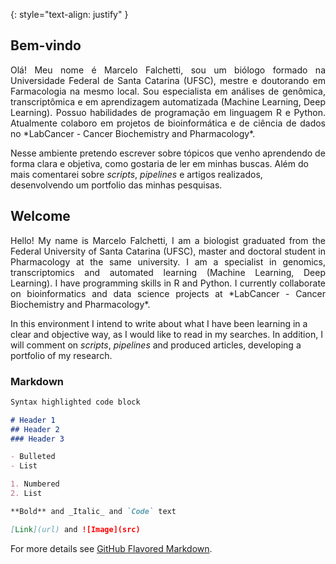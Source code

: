 {: style="text-align: justify" }

## Bem-vindo
<p style="text-align: justify;">
Olá! Meu nome é Marcelo Falchetti, sou um biólogo formado na Universidade Federal de Santa Catarina (UFSC), mestre e doutorando em Farmacologia na mesmo local. Sou especialista em análises de genômica, transcriptômica e em aprendizagem automatizada (Machine Learning, Deep Learning). Possuo habilidades de programação em linguagem R e Python. Atualmente colaboro em projetos de bioinformática e de ciência de dados no *LabCancer - Cancer Biochemistry and Pharmacology*.

Nesse ambiente pretendo escrever sobre tópicos que venho aprendendo de forma clara e objetiva, como gostaria de ler em minhas buscas. Além do mais comentarei sobre *scripts*, *pipelines* e artigos realizados, desenvolvendo um portfolio das minhas pesquisas. 
</p>


## Welcome
<p style="text-align: justify;">
Hello! My name is Marcelo Falchetti, I am a biologist graduated from the Federal University of Santa Catarina (UFSC), master and doctoral student in Pharmacology at the same university. I am a specialist in genomics, transcriptomics and automated learning (Machine Learning, Deep Learning). I have programming skills in R and Python. I currently collaborate on bioinformatics and data science projects at *LabCancer - Cancer Biochemistry and Pharmacology*.

In this environment I intend to write about what I have been learning in a clear and objective way, as I would like to read in my searches. In addition, I will comment on *scripts*, *pipelines* and produced articles, developing a portfolio of my research.
</p>


### Markdown

```markdown
Syntax highlighted code block

# Header 1
## Header 2
### Header 3

- Bulleted
- List

1. Numbered
2. List

**Bold** and _Italic_ and `Code` text

[Link](url) and ![Image](src)
```

For more details see [GitHub Flavored Markdown](https://guides.github.com/features/mastering-markdown/).

